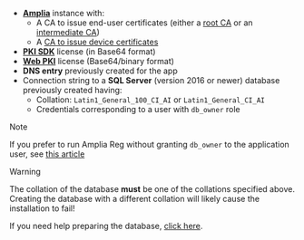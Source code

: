 ﻿* **[Amplia](../../../amplia/index.md)** instance with:
  * A CA to issue end-user certificates (either a [root CA](../../../amplia/operation/create-root-ca.md) or an [intermediate CA](../../../amplia/operation/create-intermediate-ca.md))
  * A [CA to issue device certificates](../../../amplia/operation/create-device-ca.md)
* **[PKI SDK](../../../pki-sdk/index.md)** license (in Base64 format)
* **[Web PKI](../../../web-pki/index.md)** license (Base64/binary format)
* **DNS entry** previously created for the app
* Connection string to a **SQL Server** (version 2016 or newer) database previously created having:
  * Collation: `Latin1_General_100_CI_AI` or `Latin1_General_CI_AI`
  * Credentials corresponding to a user with `db_owner` role

> [!NOTE]
> If you prefer to run Amplia Reg without granting `db_owner` to the application user, see [this article](../unprivileged-db-user.md)

> [!WARNING]
> The collation of the database **must** be one of the collations specified above. Creating the database with a different collation will likely cause the installation to fail!

If you need help preparing the database, [click here](../prepare-database.md).
